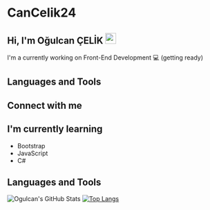 # CanCelik24

## Hi, I'm Oğulcan ÇELİK <img src="https://media.giphy.com/media/hvRJCLFzcasrR4ia7z/giphy.gif" width="25px" height="25px">

I'm a currently working on Front-End Development 💻  (getting ready)

## Languages and Tools



## Connect with me

## I'm currently learning

- Bootstrap
- JavaScript
- C# 

## Languages and Tools



![Ogulcan's GitHub Stats](https://github-readme-stats.vercel.app/api?username=CanCelik24&theme=dark&show_icons=true) [![Top Langs](https://github-readme-stats.vercel.app/api/top-langs/?username=CanCelik24&layout=compact)](https://github.com/CanCelik24/github-readme-stats)
